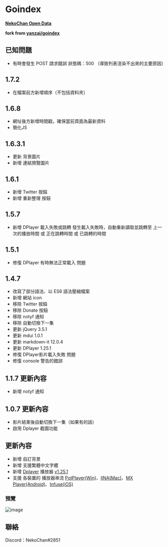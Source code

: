 # Goindex

**[NekoChan Open Data](https://nekochan.ml)**

**fork from [yanzai/goindex](https://github.com/yanzai/goindex)**

## 已知問題
- 有時會發生 POST 請求錯誤 狀態碼：500 （導致列表渲染不出來的主要原因）

## 1.7.2
- 在檔案前方新增順序（不包括資料夾）

## 1.6.8
- 網址後方新增時間戳，確保當前頁面為最新資料
- 簡化JS

## 1.6.3.1
- 更新 背景圖片
- 新增 連結預覽圖片

## 1.6.1
- 新增 Twitter 按鈕
- 新增 重新整理 按鈕

## 1.5.7
- 新增 DPlayer 載入失敗或跳轉 發生載入失敗時，自動重新讀取並跳轉至 上一次的播放時間 或 正在跳轉時間 或 已跳轉的時間

## 1.5.1
- 修復 DPlayer 有時無法正常載入 問題

## 1.4.7
- 改寫了部分語法、以 ES6 語法壓縮檔案
- 新增 網站 icon
- 移除 Twitter 按鈕
- 移除 Donate 按鈕 
- 移除 notyf 通知
- 移除 自動切換下一集
- 更新 jQuery 3.5.1
- 更新 mdui 1.0.1
- 更新 markdown-it 12.0.4
- 更新 DPlayer 1.25.1
- 修復 DPlayer影片載入失敗 問題
- 修復 console 警告的錯誤

## 1.1.7 更新內容
- 新增 notyf 通知

## 1.0.7 更新內容
- 影片結束後自動切換下一集（如果有的話）
- 啟用 Dplayer 截圖功能

## 更新內容
- 新增 自訂背景
- 新增 支援繁體中文字體
- 新增 [Dplayer](https://github.com/MoePlayer/DPlayer) 播放器 [v1.25.1](https://github.com/MoePlayer/DPlayer/releases/tag/v1.25.1)
- 支援 各裝置的 播放器串流 [PotPlayer(Win)](https://potplayer.daum.net/?lang=zh_TW)、[IINA(Mac)](https://iina.io/)、[MX Player(Android)](https://play.google.com/store/apps/details?id=com.mxtech.videoplayer.ad)、[Infuse(iOS)](https://apps.apple.com/tw/app/infuse-6/id1136220934)

### 預覽
![image](https://i.imgur.com/VsufyP7.png)

## 聯絡
Discord：NekoChan#2851
